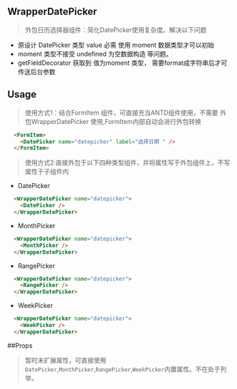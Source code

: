 ## WrapperDatePicker
>外包日历选择器组件：简化DatePicker使用复杂度。解决以下问题

  - 原设计 DatePicker 类型 value 必需 使用 moment 数据类型才可以初始
  - moment 类型不接受 undefined 为空数据构造 等问题。
  - getFieldDecorator 获取到 值为moment 类型， 需要format成字符串后才可传送后台参数

## Usage
> 使用方式1：结合FormItem 组件，可直接充当ANTD组件使用，不需要 外包WrapperDatePicker 使用,FormItem内部自动会进行外包转换
```html
  <FormItem>
    <DatePicker name="datepicker" label="选择日期 " />
  </FormItem>
```

> 使用方式2:直接外包于以下四种类型组件，并将属性写于外包组件上，不写属性于子组件内

  - DatePicker
```html
  <WrapperDatePicker name="datepicker">
    <DatePicker />
  </WrapperDatePicker>
```
  - MonthPicker
```html
  <WrapperDatePicker name="datepicker">
    <MonthPicker />
  </WrapperDatePicker>
```
  - RangePicker
```html
  <WrapperDatePicker name="datepicker">
    <RangePicker />
  </WrapperDatePicker>
```
  - WeekPicker
```html
  <WrapperDatePicker name="datepicker">
    <WeekPicker />
  </WrapperDatePicker>
```

##Props
>暂时未扩展属性，可直接使用`DatePicker`,`MonthPicker`,`RangePicker`,`WeekPicker`内置属性。不在处于列举。
